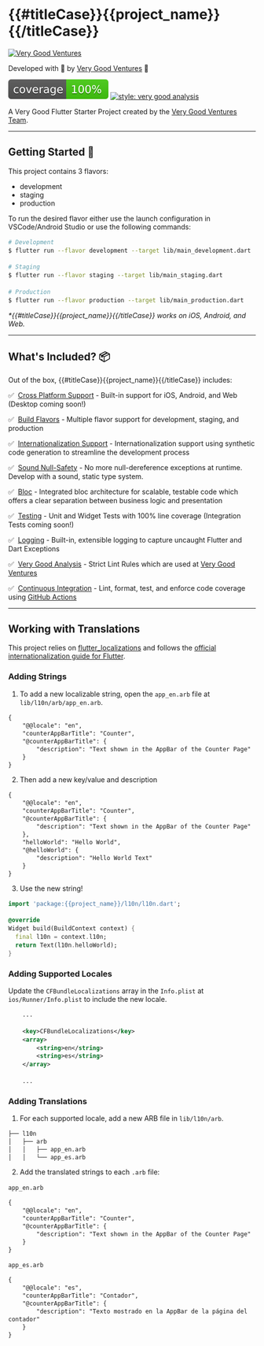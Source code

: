 # {{#titleCase}}{{project_name}}{{/titleCase}}

[![Very Good Ventures][logo]](very_good_ventures_link)

Developed with 💙 by [Very Good Ventures](very_good_ventures_link) 🦄

![coverage][coverage_badge]
[![style: very good analysis][very_good_analysis_badge]][very_good_analysis_link]

A Very Good Flutter Starter Project created by the [Very Good Ventures Team][very_good_ventures_link].

---

## Getting Started 🚀

This project contains 3 flavors:

- development
- staging
- production

To run the desired flavor either use the launch configuration in VSCode/Android Studio or use the following commands:

```sh
# Development
$ flutter run --flavor development --target lib/main_development.dart

# Staging
$ flutter run --flavor staging --target lib/main_staging.dart

# Production
$ flutter run --flavor production --target lib/main_production.dart
```

_\*{{#titleCase}}{{project_name}}{{/titleCase}} works on iOS, Android, and Web._

---

## What's Included? 📦

Out of the box, {{#titleCase}}{{project_name}}{{/titleCase}} includes:

✅&nbsp; [Cross Platform Support][flutter_cross_platform_link] - Built-in support for iOS, Android, and Web (Desktop coming soon!)

✅&nbsp; [Build Flavors][flutter_flavors_link] - Multiple flavor support for development, staging, and production

✅&nbsp; [Internationalization Support][internationalization_link] - Internationalization support using synthetic code generation to streamline the development process

✅&nbsp; [Sound Null-Safety][null_safety_link] - No more null-dereference exceptions at runtime. Develop with a sound, static type system.

✅&nbsp; [Bloc][bloc_link] - Integrated bloc architecture for scalable, testable code which offers a clear separation between business logic and presentation

✅&nbsp; [Testing][testing_link] - Unit and Widget Tests with 100% line coverage (Integration Tests coming soon!)

✅&nbsp; [Logging][logging_link] - Built-in, extensible logging to capture uncaught Flutter and Dart Exceptions

✅&nbsp; [Very Good Analysis][very_good_analysis_link] - Strict Lint Rules which are used at [Very Good Ventures][very_good_ventures_link]

✅&nbsp; [Continuous Integration][github_actions_link] - Lint, format, test, and enforce code coverage using [GitHub Actions][github_actions_link]

---

## Working with Translations

This project relies on [flutter_localizations][flutter_localizations_link] and follows the [official internationalization guide for Flutter][internationalization_link].

### Adding Strings

1. To add a new localizable string, open the `app_en.arb` file at `lib/l10n/arb/app_en.arb`.

```arb
{
    "@@locale": "en",
    "counterAppBarTitle": "Counter",
    "@counterAppBarTitle": {
        "description": "Text shown in the AppBar of the Counter Page"
    }
}
```

2. Then add a new key/value and description

```arb
{
    "@@locale": "en",
    "counterAppBarTitle": "Counter",
    "@counterAppBarTitle": {
        "description": "Text shown in the AppBar of the Counter Page"
    },
    "helloWorld": "Hello World",
    "@helloWorld": {
        "description": "Hello World Text"
    }
}
```

3. Use the new string!

```dart
import 'package:{{project_name}}/l10n/l10n.dart';

@override
Widget build(BuildContext context) {
  final l10n = context.l10n;
  return Text(l10n.helloWorld);
}
```

### Adding Supported Locales

Update the `CFBundleLocalizations` array in the `Info.plist` at `ios/Runner/Info.plist` to include the new locale.

```xml
    ...

    <key>CFBundleLocalizations</key>
	<array>
		<string>en</string>
		<string>es</string>
	</array>

    ...
```

### Adding Translations

1. For each supported locale, add a new ARB file in `lib/l10n/arb`.

```
├── l10n
│   ├── arb
│   │   ├── app_en.arb
│   │   └── app_es.arb
```

2. Add the translated strings to each `.arb` file:

`app_en.arb`

```arb
{
    "@@locale": "en",
    "counterAppBarTitle": "Counter",
    "@counterAppBarTitle": {
        "description": "Text shown in the AppBar of the Counter Page"
    }
}
```

`app_es.arb`

```arb
{
    "@@locale": "es",
    "counterAppBarTitle": "Contador",
    "@counterAppBarTitle": {
        "description": "Texto mostrado en la AppBar de la página del contador"
    }
}
```

[bloc_link]: https://bloclibrary.dev
[coverage_badge]: coverage_badge.svg
[flutter_cross_platform_link]: https://flutter.dev/docs/development/tools/sdk/release-notes/supported-platforms
[flutter_flavors_link]: https://flutter.dev/docs/deployment/flavors
[flutter_localizations_link]: https://api.flutter.dev/flutter/flutter_localizations/flutter_localizations-library.html
[github_actions_link]: https://github.com/features/actions
[internationalization_link]: https://flutter.dev/docs/development/accessibility-and-localization/internationalization
[logo]: https://raw.githubusercontent.com/VeryGoodOpenSource/very_good_analysis/main/assets/vgv_logo.png
[logging_link]: https://api.flutter.dev/flutter/dart-developer/log.html
[null_safety_link]: https://flutter.dev/docs/null-safety
[testing_link]: https://flutter.dev/docs/testing
[very_good_analysis_badge]: https://img.shields.io/badge/style-very_good_analysis-B22C89.svg
[very_good_analysis_link]: https://pub.dev/packages/very_good_analysis
[very_good_ventures_link]: https://verygood.ventures
